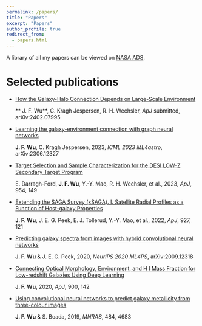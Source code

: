 ```yaml
---
permalink: /papers/
title: "Papers"
excerpt: "Papers"
author_profile: true
redirect_from: 
  - papers.html
---
```


A library of all my papers can be viewed on [NASA ADS](https://ui.adsabs.harvard.edu/public-libraries/cEIZdS8tReiOS8sKk7LR7g).

# Selected publications

* [How the Galaxy-Halo Connection Depends on Large-Scale Environment](https://ui.adsabs.harvard.edu/abs/2024arXiv240207995W/abstract)

  ** J. F. Wu**, C. Kragh Jespersen, R. H. Wechsler, *ApJ* submitted, arXiv:2402.07995

* [Learning the galaxy-environment connection with graph neural networks](https://ui.adsabs.harvard.edu/abs/2023arXiv230612327W/abstract)

  **J. F. Wu**, C. Kragh Jespersen, 2023, *ICML 2023 ML4astro*, arXiv:2306.12327 

* [Target Selection and Sample Characterization for the DESI LOW-Z Secondary Target Program](https://ui.adsabs.harvard.edu/abs/2023ApJ...954..149D/abstract)

  E. Darragh-Ford, **J. F. Wu**, Y.-Y. Mao, R. H. Wechsler, et al., 2023, *ApJ*, 954, 149

* [Extending the SAGA Survey (xSAGA). I. Satellite Radial Profiles as a Function of Host-galaxy Properties](https://ui.adsabs.harvard.edu/abs/2022ApJ...927..121W/abstract)

  **J. F. Wu**, J. E. G. Peek, E. J. Tollerud, Y.-Y. Mao, et al., 2022, *ApJ*, 927, 121

* [Predicting galaxy spectra from images with hybrid convolutional neural networks](https://ui.adsabs.harvard.edu/abs/2020arXiv200912318W/abstract)

  **J. F. Wu** & J. E. G. Peek, 2020, *NeurIPS 2020 ML4PS*, arXiv:2009.12318

* [Connecting Optical Morphology, Environment, and H I Mass Fraction for Low-redshift Galaxies Using Deep Learning](https://ui.adsabs.harvard.edu/abs/2020ApJ...900..142W/abstract)

  **J. F. Wu**, 2020, *ApJ*, 900, 142

* [Using convolutional neural networks to predict galaxy metallicity from three-colour images](https://ui.adsabs.harvard.edu/abs/2019MNRAS.484.4683W/abstract)

  **J. F. Wu** & S. Boada, 2019, *MNRAS*, 484, 4683
  
